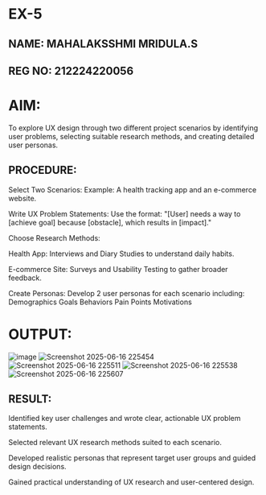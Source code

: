 # EX-5
## NAME: MAHALAKSSHMI MRIDULA.S
## REG NO: 212224220056
# AIM:
To explore UX design through two different project scenarios by identifying user problems, selecting suitable research methods, and creating detailed user personas.
## PROCEDURE:
Select Two Scenarios:
Example: A health tracking app and an e-commerce website.

Write UX Problem Statements:
Use the format:
"[User] needs a way to [achieve goal] because [obstacle], which results in [impact]."

Choose Research Methods:

Health App: Interviews and Diary Studies to understand daily habits.

E-commerce Site: Surveys and Usability Testing to gather broader feedback.

Create Personas:
Develop 2 user personas for each scenario including:
Demographics
Goals
Behaviors
Pain Points
Motivations
# OUTPUT:
![image](https://github.com/user-attachments/assets/531973f0-4237-4520-b03f-1d8d1bf88c22)
![Screenshot 2025-06-16 225454](https://github.com/user-attachments/assets/2883fa72-46f1-4a19-9b93-117988412bb7)
![Screenshot 2025-06-16 225511](https://github.com/user-attachments/assets/db63e405-7914-4a9a-9446-ae8a58c5306a)
![Screenshot 2025-06-16 225538](https://github.com/user-attachments/assets/cf4ac10f-0237-4fc6-b210-4d0c72c4a6e6)
![Screenshot 2025-06-16 225607](https://github.com/user-attachments/assets/6368c4b6-58a6-4c9e-a179-aa0357daccef)




## RESULT:
Identified key user challenges and wrote clear, actionable UX problem statements.

Selected relevant UX research methods suited to each scenario.

Developed realistic personas that represent target user groups and guided design decisions.

Gained practical understanding of UX research and user-centered design.

